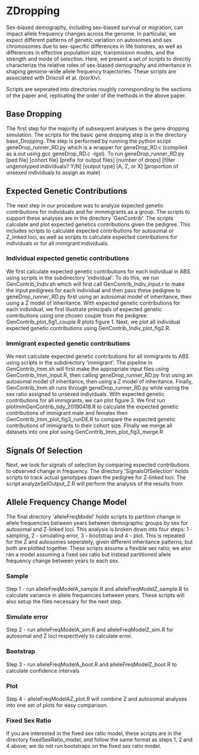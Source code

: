 # ZDropping
Sex-biased demography, including sex-biased survival or migration, can impact allele frequency changes across the genome. In particular, we expect different patterns of genetic variation on autosomes and sex chromosomes due to sex-specific differences in life histories, as well as differences in effective population size, transmission modes, and the strength and mode of selection. Here, we present a set of scripts to directly characterize the relative roles of sex-biased demography and inheritance in shaping genome-wide allele frequency trajectories. These scripts are associated with Driscoll et al. (biorXiv).

Scripts are seperated into directories roughly corresponding to the sections of the paper and, replicating the order of the methods in the above paper. 

## Base Dropping
The first step for the majority of subsequent analyses is the gene dropping simulation. The scripts for the basic gene dropping step is in the directory base_Dropping. The step is performed by running the python script geneDrop_runner_RD.py which is a wrapper for geneDrop_RD.c (compiled as a.out using gcc geneDrop_RD.c -lgsl). To run geneDrop_runner_RD.py [ped file] [cohort file] [prefix for output files] [number of drops] [filter ungenotyped individuals? Y/N] [output type] [A, Z, or X] [proportion of unsexed individuals to assign as male]

## Expected Genetic Contributions
The next step in our procedure was to analyze expected genetic contributions for individuals and for immmigrants as a group. The scripts to support these analyses are in the directory 'GenContrib'. The scripts calculate and plot expected genetics contributions given the pedigree. This includes scripts to calculate expected contributions for autosomal or Z_linked loci, as well as scripts to calculate expected contributions for individuals or for all immigrant individuals. 

### Individual expected genetic contributions
We first calculate expected genetic contributions for each individual in ABS using scripts in the subdirectory 'individual'. To do this, we run GenContrib_Indiv.sh which will first call GenContrib_Indiv_input.r to make the input pedigrees for each individual and then pass these pedigree to geneDrop_runner_RD.py first using an autosomal model of inheritance, then using a Z model of inheritance. 
With expected genetic contributions for each individual, we first illustrate principals of expected genetic contributions using one chosen couple from the pedigree. GenContrib_plot_fig1_couple.R plots figure 1. Next, we plot all individual expected genetic contributions using GenContrib_Indiv_plot_fig2.R.

### Immigrant expected genetic contributions
We next calculate expected genetic contributions for all immigrants to ABS using scripts in the subdirectory 'immigrant'. The pipeline in GenContrib_Imm.sh will first make the appropriate input files using GenContrib_Imm_input.R, then calling geneDrop_runner_RD.py first using an autosomal model of inheritance, then using a Z model of inheritance. Finally, GenContrib_Imm.sh runs through geneDrop_runner_RD.py while varing the sex ratio assigned to unsexed individuals.
With expected genetic contributions for all immigrants, we can plot figure 3. We first run plotImmGenContrib_tidy_20190418.R to calculate the expected genetic contributions of immigrant male and females then GenContrib_Imm_plot_fig3_runDE.R to compare the expected genetic contributions of immigrants to their cohort size. FInally we merge all datasets into one plot using GenContrib_Imm_plot_fig3_merge.R


## Signals Of Selection
Next, we look for signals of selection by comparing expected contributions to observed change in frequency. The directory 'SignalsOfSelection' holds scripts to track actual genotypes down the pedigree for Z-linked loci. The script analyzeSelOutput_Z.R will perform the analysis of the results from 

## Allele Frequency Change Model
The final directory 'alleleFreqModel' holds scripts to partition change in allele frequencies between years between demographic groups by sex for autosomal and Z-linked loci. This analysis is broken down into  four steps: 1 - sampling, 2 - simulating error, 3 - bootstrap and 4 - plot. This is repeated for the Z and autosomes seperately, given different inheritance patterns, but both are plotted together. These scripts assume a flexible sex ratio; we also ran a model assuming a fixed sex ratio but instead partitioned allele frequency change between years to each sex. 

### Sample
Step 1 - run alleleFreqModelA_sample.R and alleleFreqModelZ_sample.R to calculate variance in allele frequencies between years. These scripts will also setup the files necessary for the next step.

### Simulate error
Step 2 - run alleleFreqModelA_sim.R and alleleFreqModelZ_sim.R for autosomal and Z loci respectively to calculate error.

### Bootstrap

Step 3 - run alleleFreqModelA_boot.R and alleleFreqModelZ_boot.R to calculate confidence intervals 

### Plot

Step 4 - alleleFreqModelAZ_plot.R will combine Z and autosomal analyses into one set of plots for easy comparison.

### Fixed Sex Ratio
If you are interested in the fixed sex ratio model, these scripts are in the directory fixedSexRatio_model, and follow the same format as steps 1, 2 and 4 above; we do not run bootstraps on the fixed sex ratio model.